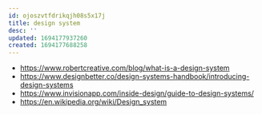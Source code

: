 ```yaml
---
id: ojoszvtfdrikqjh08s5x17j
title: design system
desc: ''
updated: 1694177937260
created: 1694177688258
---
```


- https://www.robertcreative.com/blog/what-is-a-design-system
- https://www.designbetter.co/design-systems-handbook/introducing-design-systems
- https://www.invisionapp.com/inside-design/guide-to-design-systems/
- https://en.wikipedia.org/wiki/Design_system
